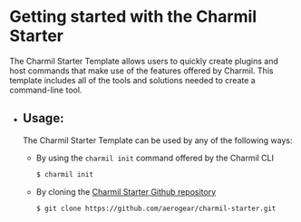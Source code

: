 # Getting started with the Charmil Starter

The Charmil Starter Template allows users to quickly create plugins and host commands that make use of the features offered by Charmil. This template includes all of the tools and solutions needed to create a command-line tool.

- ## Usage:

  The Charmil Starter Template can be used by any of the following ways:

  - By using the `charmil init` command offered by the Charmil CLI
    ```bash
    $ charmil init
    ```
  - By cloning the [Charmil Starter Github repository](https://github.com/aerogear/charmil-starter)
    ```bash
    $ git clone https://github.com/aerogear/charmil-starter.git
    ```
